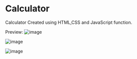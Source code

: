 # Calculator
Calculator Created using HTML,CSS and JavaScript function.

Preview:
![image](https://github.com/Shivani8693/Calculator/assets/87440737/d80a91a4-c86c-4058-9c2b-6ca37d9a59c9)

![image](https://github.com/Shivani8693/Calculator/assets/87440737/ef00b40e-378e-40c1-b196-e0272429e710)

![image](https://github.com/Shivani8693/Calculator/assets/87440737/b21248e7-a161-4edd-b19a-1728492fc90d)
